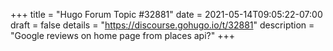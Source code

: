 +++
title = "Hugo Forum Topic #32881"
date = 2021-05-14T09:05:22-07:00
draft = false
details = "https://discourse.gohugo.io/t/32881"
description = "Google reviews on home page from places api?"
+++
